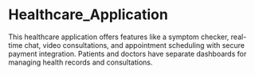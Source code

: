 # Healthcare_Application
This healthcare application offers features like a  symptom checker, real-time chat, video consultations, and appointment scheduling with  secure payment integration. Patients and doctors have separate dashboards for  managing health records and consultations.
